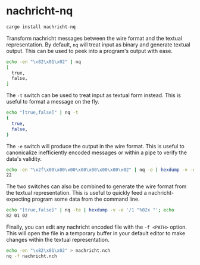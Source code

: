 # nachricht-nq

```bash
cargo install nachricht-nq
```

Transform nachricht messages between the wire format and the textual representation. By default, `nq` will treat input
as binary and generate textual output. This can be used to peek into a program's output with ease.

```bash
echo -en "\x82\x01\x02" | nq
[
  true,
  false,
]
```

The `-t` switch can be used to treat input as textual form instead. This is useful to format a message on the fly.

```bash
echo "[true,false]" | nq -t
(
  true,
  false,
)
```

The `-e` switch will produce the output in the wire format. This is useful to canonicalize inefficiently encoded
messages or within a pipe to verify the data's validity.

```bash
echo -en "\x2f\x00\x00\x00\x00\x00\x00\x00\x02" | nq -e | hexdump -v -e '/1 "%02x "'; echo
22
```

The two switches can also be combined to generate the wire format from the textual representation. This is useful to
quickly feed a nachricht-expecting program some data from the command line.

```bash
echo "[true,false]" | nq -te | hexdump -v -e '/1 "%02x "'; echo
82 01 02
```

Finally, you can edit any nachricht encoded file with the `-f <PATH>` option. This will open the file in a temporary
buffer in your default editor to make changes within the textual representation.

```bash
echo -en "\x82\x01\x02" > nachricht.nch
nq -f nachricht.nch
```
